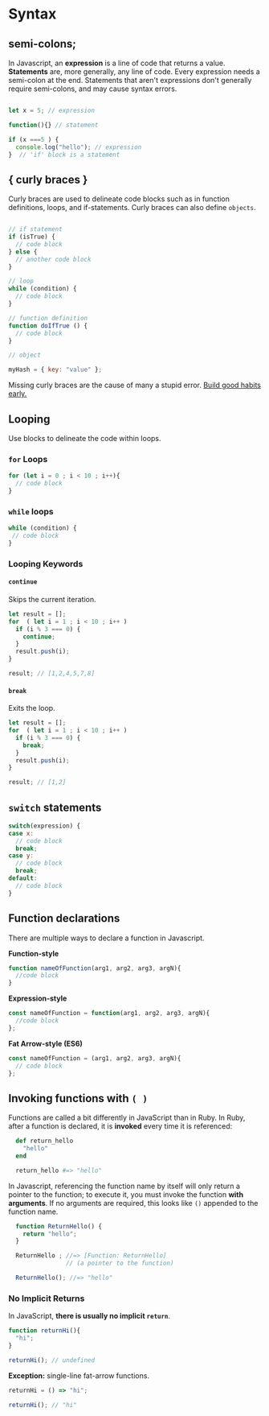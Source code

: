 # Syntax

## semi-colons; 

In Javascript, an __expression__ is a line of code that returns a value. __Statements__ are, more generally, any line of code. Every expression needs a semi-colon at the end. Statements that aren't expressions don't generally require semi-colons, and may cause syntax errors.

```javascript

let x = 5; // expression

function(){} // statement

if (x ===5 ) {
  console.log("hello"); // expression
}  // 'if' block is a statement
```

## { curly braces }

Curly braces are used to delineate code blocks such as in function definitions, loops, and if-statements.  Curly braces can also define `objects`.

```javascript

// if statement
if (isTrue) {
  // code block
} else {
  // another code block
}

// loop
while (condition) {
  // code block
}

// function definition
function doIfTrue () {
  // code block
}

// object

myHash = { key: "value" };

```

Missing curly braces are the cause of many a stupid error. [Build good habits early.](indentation.md)

## Looping

Use blocks to delineate the code within loops.

### `for` Loops

```js
for (let i = 0 ; i < 10 ; i++){
  // code block
}
```

### `while` loops

```js
while (condition) {
 // code block
}
```
### Looping Keywords

#### `continue` 

Skips the current iteration.

```javascript
let result = [];
for  ( let i = 1 ; i < 10 ; i++ )
  if (i % 3 === 0) {
    continue;
  }
  result.push(i);
}

result; // [1,2,4,5,7,8]
```

#### `break` 

Exits the loop.
```js
let result = [];
for  ( let i = 1 ; i < 10 ; i++ )
  if (i % 3 === 0) {
    break;
  }
  result.push(i);
}

result; // [1,2]
```


## `switch` statements

```js
switch(expression) {
case x:
  // code block
  break;
case y:
  // code block
  break;
default:
  // code block
}
```

## Function declarations

There are multiple ways to declare a function in Javascript.

**Function-style**
```javascript
function nameOfFunction(arg1, arg2, arg3, argN){
  //code block
}
```
**Expression-style**
```javascript
const nameOfFunction = function(arg1, arg2, arg3, argN){
  //code block
};
```
**Fat Arrow-style (ES6)** 
```javascript
const nameOfFunction = (arg1, arg2, arg3, argN){
  // code block
};
```

## Invoking functions with `( )`

Functions are called a bit differently in JavaScript than in Ruby. In Ruby, after a function is declared, it is **invoked** every time it is referenced:

```ruby
  def return_hello
    "hello"
  end

  return_hello #=> "hello"
```

In Javascript, referencing the function name by itself will only return a pointer to the function; to execute it, you must invoke the function **with arguments**. If no arguments are required, this looks like `()` appended to the function name. 

```javascript
  function ReturnHello() {
    return "hello";
  }

  ReturnHello ; //=> [Function: ReturnHello]
                // (a pointer to the function)

  ReturnHello(); //=> "hello"
```

### No Implicit Returns

In JavaScript, **there is usually no implicit `return`**.

```javascript
function returnHi(){
  "hi";
}

returnHi(); // undefined
```

**Exception:** single-line fat-arrow functions.
```js
returnHi = () => "hi";

returnHi(); // "hi"
```